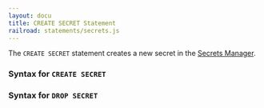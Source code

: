 ```yaml
---
layout: docu
title: CREATE SECRET Statement
railroad: statements/secrets.js
---
```


The `CREATE SECRET` statement creates a new secret in the [Secrets Manager](../../configuration/secrets_manager).


### Syntax for `CREATE SECRET`

<div id="rrdiagram1"></div>

### Syntax for `DROP SECRET`

<div id="rrdiagram2"></div>
